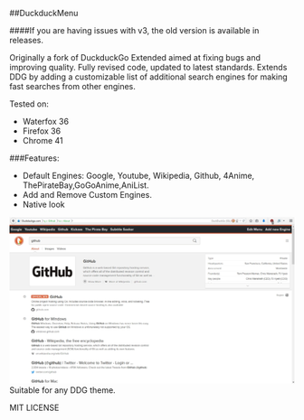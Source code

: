 ##DuckduckMenu

####If you are having issues with v3, the old version is available in releases.

Originally a fork of DuckduckGo Extended aimed at fixing bugs and improving quality.
Fully revised code, updated to latest standards.
Extends DDG by adding a customizable list of additional search engines for making fast searches from other engines.

Tested on:
- Waterfox 36
- Firefox 36
- Chrome 41

###Features:
- Default Engines: Google, Youtube, Wikipedia, Github, 4Anime, ThePirateBay,GoGoAnime,AniList.
- Add and Remove Custom Engines.
- Native look


![ddm](https://raw.githubusercontent.com/Jguer/DuckduckGo-Mextended/master/resources/Sample.jpg "DDM")
Suitable for any DDG theme.

MIT LICENSE
